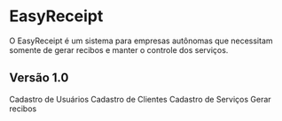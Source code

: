 # EasyReceipt
O EasyReceipt é um sistema para empresas autônomas que necessitam somente de gerar recibos e manter o controle dos serviços.

## Versão 1.0
Cadastro de Usuários
Cadastro de Clientes
Cadastro de Serviços
Gerar recibos

